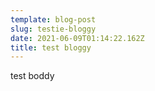 ```yaml
---
template: blog-post
slug: testie-bloggy
date: 2021-06-09T01:14:22.162Z
title: test bloggy
---
```

test boddy